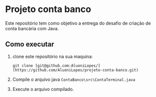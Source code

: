 # Projeto conta banco

Este repositório tem como objetivo a entrega do desafio de criação de conta bancária com Java.

## Como executar

1. clone este repositório na sua maquina:

    ```console
    git clone [git@github.com:AluoniLopes/](https://github.com/AluoniLopes/projeto-conta-banco.git)
    ```

2. Compile o arquivo java `ContaBanco\src\ContaTerminal.java`

3. Execute o arquivo compilado.
